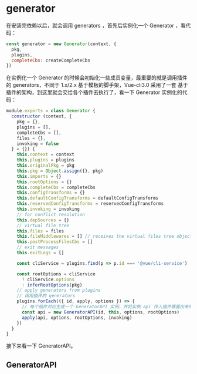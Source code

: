 # generator

在安装完依赖以后，就会调用 generators ，首先后实例化一个 Generator ，看代码：
```js
const generator = new Generator(context, {
  pkg,
  plugins,
  completeCbs: createCompleteCbs
})
```
在实例化一个 Generator 的时候会初始化一些成员变量，最重要的就是调用插件的 generators，不同于 1.x/2.x 基于模板的脚手架，Vue-cli3.0 采用了一套
基于插件的架构，到这里就会交给各个插件去执行了，看一下 Generator 实例化的代码：
```js
module.exports = class Generator {
  constructor (context, {
    pkg = {},
    plugins = [],
    completeCbs = [],
    files = {},
    invoking = false
  } = {}) {
    this.context = context
    this.plugins = plugins
    this.originalPkg = pkg
    this.pkg = Object.assign({}, pkg)
    this.imports = {}
    this.rootOptions = {}
    this.completeCbs = completeCbs
    this.configTransforms = {}
    this.defaultConfigTransforms = defaultConfigTransforms
    this.reservedConfigTransforms = reservedConfigTransforms
    this.invoking = invoking
    // for conflict resolution
    this.depSources = {}
    // virtual file tree
    this.files = files
    this.fileMiddlewares = [] // receives the virtual files tree object, and an ejs render function
    this.postProcessFilesCbs = []
    // exit messages
    this.exitLogs = []

    const cliService = plugins.find(p => p.id === '@vue/cli-service')

    const rootOptions = cliService
      ? cliService.options
      : inferRootOptions(pkg)
    // apply generators from plugins
    // 调用插件的 generators
    plugins.forEach(({ id, apply, options }) => {
      // 每个插件对应生成一个 GeneratorAPI 实例，并将实例 api 传入插件暴露出来的 generator 函数
      const api = new GeneratorAPI(id, this, options, rootOptions)
      apply(api, options, rootOptions, invoking)
    })
  }
}
```
接下来看一下 GeneratorAPI。

## GeneratorAPI
